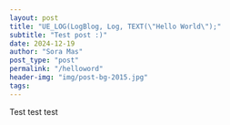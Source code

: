 ```yaml
---
layout: post
title: "UE_LOG(LogBlog, Log, TEXT(\"Hello World\");"
subtitle: "Test post :)"
date: 2024-12-19
author: "Sora Mas"
post_type: "post"
permalink: "/helloword"
header-img: "img/post-bg-2015.jpg"
tags:
---
```


Test test test
